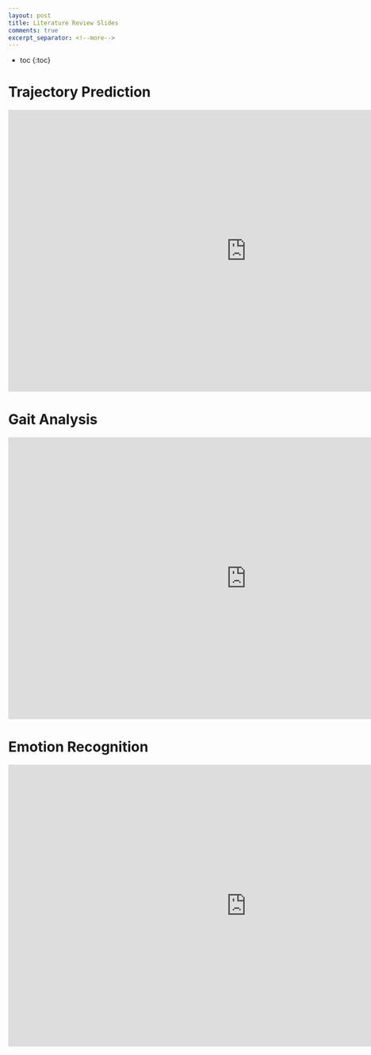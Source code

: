 ```yaml
---
layout: post
title: Literature Review Slides
comments: true
excerpt_separator: <!--more-->
---
```


- toc
{:toc}

# Trajectory Prediction

<iframe src="https://docs.google.com/presentation/d/e/2PACX-1vRDUMpEsv6xQA9GeHt0CMQE7YTfl5w6yZA9N8xLgo0eBp9UQlUMKfGHObgpJ8Wn0ZCV8HGQa_JyfXLK/embed?start=false&loop=false&delayms=3000" frameborder="0" width="960" height="569" allowfullscreen="true" mozallowfullscreen="true" webkitallowfullscreen="true"></iframe>


# Gait Analysis

<iframe src="https://docs.google.com/presentation/d/e/2PACX-1vSvrmheRQGBwmmuhDbTgMXhFCzmpkdrGZRVW9OzsT2lXOJQ-MFVXobNa0Dz2wfZbaX1bB-_pVnFRsAw/embed?start=false&loop=false&delayms=3000" frameborder="0" width="960" height="569" allowfullscreen="true" mozallowfullscreen="true" webkitallowfullscreen="true"></iframe>


# Emotion Recognition

<iframe src="https://docs.google.com/presentation/d/e/2PACX-1vS07Mmid53LaWO_3BBzXTZxp09G3O3uPvufJSqIUCI2BO-usLBcFVVqSHhDDqtVNOoQY-Db3uUu1iOX/embed?start=false&loop=false&delayms=3000" frameborder="0" width="960" height="569" allowfullscreen="true" mozallowfullscreen="true" webkitallowfullscreen="true"></iframe>